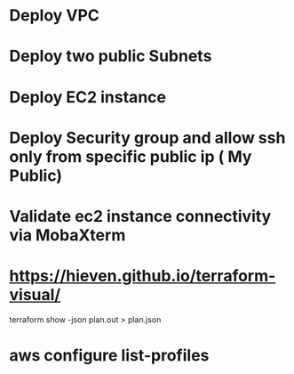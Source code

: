 # Deploy VPC 
 # Deploy two public Subnets
 # Deploy EC2 instance
 # Deploy Security  group and allow ssh only from specific public ip ( My Public)
 # Validate ec2 instance connectivity via MobaXterm
 
 # https://hieven.github.io/terraform-visual/
   terraform show -json plan.out > plan.json
 # aws configure list-profiles